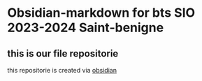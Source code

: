 # Obsidian-markdown for bts SIO 2023-2024 Saint-benigne
 ## this is our file repositorie

 this repositorie is created via [obsidian](https://obsidian.md/download)
 
